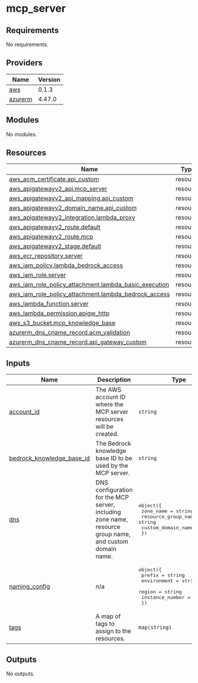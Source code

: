 # mcp_server

<!-- BEGIN_TF_DOCS -->
## Requirements

No requirements.

## Providers

| Name | Version |
|------|---------|
| <a name="provider_aws"></a> [aws](#provider\_aws) | 0.1.3 |
| <a name="provider_azurerm"></a> [azurerm](#provider\_azurerm) | 4.47.0 |

## Modules

No modules.

## Resources

| Name | Type |
|------|------|
| [aws_acm_certificate.api_custom](https://registry.terraform.io/providers/hashicorp/aws/latest/docs/resources/acm_certificate) | resource |
| [aws_apigatewayv2_api.mcp_server](https://registry.terraform.io/providers/hashicorp/aws/latest/docs/resources/apigatewayv2_api) | resource |
| [aws_apigatewayv2_api_mapping.api_custom](https://registry.terraform.io/providers/hashicorp/aws/latest/docs/resources/apigatewayv2_api_mapping) | resource |
| [aws_apigatewayv2_domain_name.api_custom](https://registry.terraform.io/providers/hashicorp/aws/latest/docs/resources/apigatewayv2_domain_name) | resource |
| [aws_apigatewayv2_integration.lambda_proxy](https://registry.terraform.io/providers/hashicorp/aws/latest/docs/resources/apigatewayv2_integration) | resource |
| [aws_apigatewayv2_route.default](https://registry.terraform.io/providers/hashicorp/aws/latest/docs/resources/apigatewayv2_route) | resource |
| [aws_apigatewayv2_route.mcp](https://registry.terraform.io/providers/hashicorp/aws/latest/docs/resources/apigatewayv2_route) | resource |
| [aws_apigatewayv2_stage.default](https://registry.terraform.io/providers/hashicorp/aws/latest/docs/resources/apigatewayv2_stage) | resource |
| [aws_ecr_repository.server](https://registry.terraform.io/providers/hashicorp/aws/latest/docs/resources/ecr_repository) | resource |
| [aws_iam_policy.lambda_bedrock_access](https://registry.terraform.io/providers/hashicorp/aws/latest/docs/resources/iam_policy) | resource |
| [aws_iam_role.server](https://registry.terraform.io/providers/hashicorp/aws/latest/docs/resources/iam_role) | resource |
| [aws_iam_role_policy_attachment.lambda_basic_execution](https://registry.terraform.io/providers/hashicorp/aws/latest/docs/resources/iam_role_policy_attachment) | resource |
| [aws_iam_role_policy_attachment.lambda_bedrock_access](https://registry.terraform.io/providers/hashicorp/aws/latest/docs/resources/iam_role_policy_attachment) | resource |
| [aws_lambda_function.server](https://registry.terraform.io/providers/hashicorp/aws/latest/docs/resources/lambda_function) | resource |
| [aws_lambda_permission.apigw_http](https://registry.terraform.io/providers/hashicorp/aws/latest/docs/resources/lambda_permission) | resource |
| [aws_s3_bucket.mcp_knowledge_base](https://registry.terraform.io/providers/hashicorp/aws/latest/docs/resources/s3_bucket) | resource |
| [azurerm_dns_cname_record.acm_validation](https://registry.terraform.io/providers/hashicorp/azurerm/latest/docs/resources/dns_cname_record) | resource |
| [azurerm_dns_cname_record.api_gateway_custom](https://registry.terraform.io/providers/hashicorp/azurerm/latest/docs/resources/dns_cname_record) | resource |

## Inputs

| Name | Description | Type | Default | Required |
|------|-------------|------|---------|:--------:|
| <a name="input_account_id"></a> [account\_id](#input\_account\_id) | The AWS account ID where the MCP server resources will be created. | `string` | n/a | yes |
| <a name="input_bedrock_knowledge_base_id"></a> [bedrock\_knowledge\_base\_id](#input\_bedrock\_knowledge\_base\_id) | The Bedrock knowledge base ID to be used by the MCP server. | `string` | n/a | yes |
| <a name="input_dns"></a> [dns](#input\_dns) | DNS configuration for the MCP server, including zone name, resource group name, and custom domain name. | <pre>object({<br/>    zone_name           = string<br/>    resource_group_name = string<br/>    custom_domain_name  = string<br/>  })</pre> | n/a | yes |
| <a name="input_naming_config"></a> [naming\_config](#input\_naming\_config) | n/a | <pre>object({<br/>    prefix          = string<br/>    environment     = string<br/>    region          = string<br/>    instance_number = number<br/>  })</pre> | n/a | yes |
| <a name="input_tags"></a> [tags](#input\_tags) | A map of tags to assign to the resources. | `map(string)` | n/a | yes |

## Outputs

No outputs.
<!-- END_TF_DOCS -->
